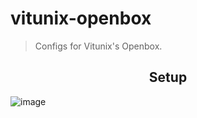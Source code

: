 # vitunix-openbox

> Configs for Vitunix's Openbox.

<h2 align="center"> Setup </h2>

![image](https://user-images.githubusercontent.com/56447720/224534712-ae524c46-4335-49ad-89e5-e490dbe139a7.png)

